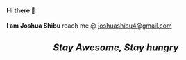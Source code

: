 #### Hi there 👋 
<strong>I am Joshua Shibu </strong>
reach me @ joshuashibu4@gmail.com

<div align="center"><h2><em>Stay Awesome, Stay hungry</em></h2></div>

<!--
**Josh4you/Josh4you** is a ✨ _special_ ✨ repository because its `README.md` (this file) appears on your GitHub profile.

Here are some ideas to get you started:

- 🔭 I’m currently working on ...
- 🌱 I’m currently learning ...
- 👯 I’m looking to collaborate on ...
- 🤔 I’m looking for help with ...
- 💬 Ask me about ...
- 📫 How to reach me: ...
- 😄 Pronouns: ...
- ⚡ Fun fact: ...
-->
